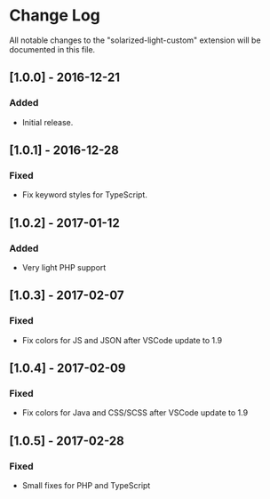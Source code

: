 # Change Log
All notable changes to the "solarized-light-custom" extension will be documented in this file.

<!--Check [Keep a Changelog](http://keepachangelog.com/) for recommendations on how to structure this file.-->

## [1.0.0] - 2016-12-21
### Added
- Initial release.

## [1.0.1] - 2016-12-28
### Fixed
- Fix keyword styles for TypeScript.

## [1.0.2] - 2017-01-12
### Added
- Very light PHP support

## [1.0.3] - 2017-02-07
### Fixed
- Fix colors for JS and JSON after VSCode update to 1.9

## [1.0.4] - 2017-02-09
### Fixed
- Fix colors for Java and CSS/SCSS after VSCode update to 1.9

## [1.0.5] - 2017-02-28
### Fixed
- Small fixes for PHP and TypeScript

